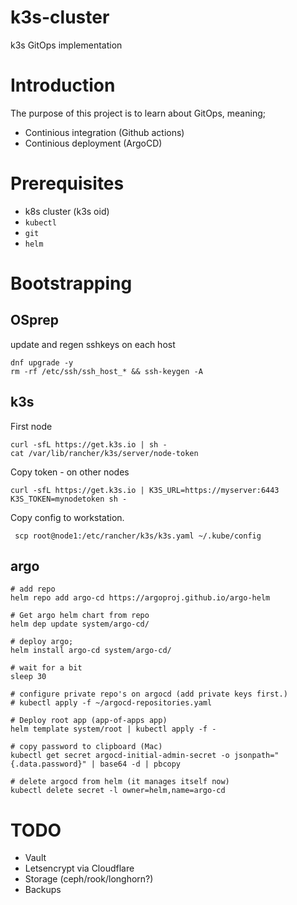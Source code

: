 # k3s-cluster
k3s GitOps implementation
# Introduction
The purpose of this project is to learn about GitOps, meaning;
- Continious integration (Github actions)
- Continious deployment (ArgoCD)

# Prerequisites
- k8s cluster (k3s oid)
- `kubectl`
- `git`
- `helm`

# Bootstrapping
## OSprep
update and regen sshkeys on each host

```
dnf upgrade -y
rm -rf /etc/ssh/ssh_host_* && ssh-keygen -A
```

## k3s
First node
```
curl -sfL https://get.k3s.io | sh -
cat /var/lib/rancher/k3s/server/node-token
```
Copy token - on other nodes

```
curl -sfL https://get.k3s.io | K3S_URL=https://myserver:6443 K3S_TOKEN=mynodetoken sh -
```

Copy config to workstation.

```
 scp root@node1:/etc/rancher/k3s/k3s.yaml ~/.kube/config
```

## argo
```
# add repo
helm repo add argo-cd https://argoproj.github.io/argo-helm

# Get argo helm chart from repo
helm dep update system/argo-cd/

# deploy argo;
helm install argo-cd system/argo-cd/

# wait for a bit
sleep 30

# configure private repo's on argocd (add private keys first.) 
# kubectl apply -f ~/argocd-repositories.yaml

# Deploy root app (app-of-apps app)
helm template system/root | kubectl apply -f -

# copy password to clipboard (Mac)
kubectl get secret argocd-initial-admin-secret -o jsonpath="{.data.password}" | base64 -d | pbcopy

# delete argocd from helm (it manages itself now)
kubectl delete secret -l owner=helm,name=argo-cd
```

# TODO
- Vault
- Letsencrypt via Cloudflare
- Storage (ceph/rook/longhorn?)
- Backups